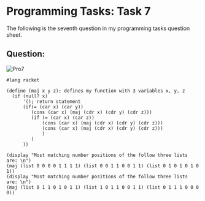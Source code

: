 # Programming Tasks: Task 7

The following is the seventh question in my programming tasks question sheet.

## Question:

![Pro7](https://imgur.com/7L3dblT.png "Pro task7")

```
#lang racket

(define (maj x y z); defines my function with 3 variables x, y, z
  (if (null? x)
      '(); return statement
      (if(= (car x) (car y))
         (cons (car x) (maj (cdr x) (cdr y) (cdr z)))
         (if (= (car x) (car z))
             (cons (car x) (maj (cdr x) (cdr y) (cdr z)))
             (cons (car x) (maj (cdr x) (cdr y) (cdr z)))
             )
         )
      ))

(display "Most matching number positions of the follow three lists are: \n")
(maj (list 0 0 0 0 1 1 1 1) (list 0 0 1 1 0 0 1 1) (list 0 1 0 1 0 1 0 1))
(display "Most matching number positions of the follow three lists are: \n")
(maj (list 0 1 1 0 1 0 1 1) (list 1 0 1 1 0 0 1 1) (list 0 1 1 1 0 0 0 0))
```
